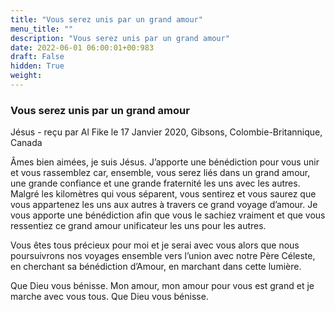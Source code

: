 ```yaml
---
title: "Vous serez unis par un grand amour"
menu_title: ""
description: "Vous serez unis par un grand amour"
date: 2022-06-01 06:00:01+00:983
draft: False
hidden: True
weight:
---
```

### Vous serez unis par un grand amour

Jésus - reçu par Al Fike le 17 Janvier 2020, Gibsons, Colombie-Britannique, Canada

Âmes bien aimées, je suis Jésus. J’apporte une bénédiction pour vous unir et vous rassemblez car, ensemble, vous serez liés dans un grand amour, une grande confiance et une grande fraternité les uns avec les autres. Malgré les kilomètres qui vous séparent, vous sentirez et vous saurez que vous appartenez les uns aux autres à travers ce grand voyage d’amour. Je vous apporte une bénédiction afin que vous le sachiez vraiment et que vous ressentiez ce grand amour unificateur les uns pour les autres.

Vous êtes tous précieux pour moi et je serai avec vous alors que nous poursuivrons nos voyages ensemble vers l’union avec notre Père Céleste, en cherchant sa bénédiction d’Amour, en marchant dans cette lumière.

Que Dieu vous bénisse. Mon amour, mon amour pour vous est grand et je marche avec vous tous. Que Dieu vous bénisse.



